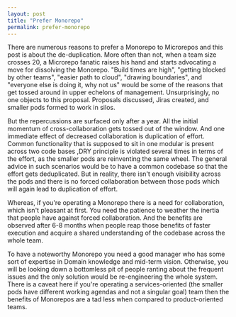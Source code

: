 ```yaml
---
layout: post
title: "Prefer Monorepo"
permalink: prefer-monorepo
--- 
```


There are numerous reasons to prefer a Monorepo to Microrepos and this post is about the de-duplication. More often than not, when a team size crosses 20, a Microrepo fanatic raises his hand and starts advocating a move for dissolving the Monorepo. "Build times are high", "getting blocked by other teams", "easier path to cloud", "drawing boundaries", and "everyone else is doing it, why not us" would be some of the reasons that get tossed around in upper echelons of management. Unsurprisingly, no one objects to this proposal. Proposals discussed, Jiras created, and smaller pods formed to work in silos. 

But the repercussions are surfaced only after a year. All the initial momentum of cross-collaboration gets tossed out of the window. And one immediate effect of decreased collaboration is duplication of effort. Common functionality that is supposed to sit in one modular is present across two code bases ,DRY principle is violated several times in terms of the effort, as the smaller pods are reinventing the same wheel. The general advice in such scenarios would be to have a common codebase so that the effort gets deduplicated. But in reality, there isn't enough visibility across the pods and there is no forced collaboration between those pods which will again lead to duplication of effort. 

Whereas, if you're operating a Monorepo there is a need for collaboration, which isn't pleasant at first. You need the patience to weather the inertia that people have against forced collaboration. And the benefits are observed after 6-8 months when people reap those benefits of faster execution and acquire a shared understanding of the codebase across the whole team. 

To have a noteworthy Monorepo you need a good manager who has some sort of expertise in Domain knowledge and mid-term vision. Otherwise, you will be looking down a bottomless pit of people ranting about the frequent issues and the only solution would be re-engineering the whole system. There is a caveat here if you're operating a services-oriented (the smaller pods have different working agendas and not a singular goal) team then the benefits of Monorepos are a tad less when compared to product-oriented teams. 